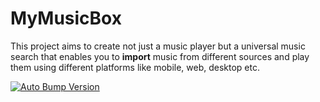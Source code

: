 # MyMusicBox

This project aims to create not just a music player but a universal music search that enables you to **import** music from different sources and play them using different platforms like mobile, web, desktop etc.

[![Auto Bump Version](https://github.com/DutchJavaDev/MyMusicBox/actions/workflows/main.yml/badge.svg)](https://github.com/DutchJavaDev/MyMusicBox/actions/workflows/main.yml)
